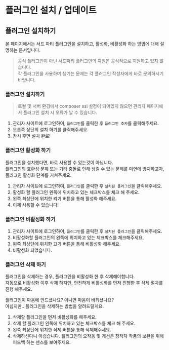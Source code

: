 # 플러그인 설치 / 업데이트

## 플러그인 설치하기

본 페이지에서는 서드 파티 플러그인을 설치하고, 활성화, 비활성화 하는 방법에 대해 설명하는 문서입니다.


> 공식 플러그인이 아닌 서드파티 플러그인의 지원은 공식적으로 지원하고 있지 않습니다.  
각 플러그인을 사용하며 생기는 문제는 각 플러그인 작성자에게 바로 문의하시기 바랍니다.

### 플러그인 설치하기

>로컬 및 서버 환경에서 composer ssl 설정이 되어있지 않으면 관리자 페이지에서 플러그인 설치 시 오류가 날 수 있습니다.

1. 관리자 사이트에 로그인하여, `플러그인`를 클릭한 후 `플러그인 추카`를 클릭해주세요.
2. 오른쪽 상단의 설치 하기를 클릭해주세요.
3. 잠시 후면 설치 완료!

### 플러그인 활성화 하기

플러그인을 설치했다면, 바로 사용할 수 있는것이 아닙니다.  
플러그인의 호환성 문제 또는 기타 충돌로 인해 생길 수 있는 문제를 미연에 방지하고자, 플러그인 활성화 단계를 거쳐주세요.

1. 관리자 사이트에 로그인하여, `플러그인`를 클릭한 후 `설치된 플러그인`을 클릭해주세요.
2. 활성화 할 플러그인 왼쪽에 위치하고 있는 체크박스를 체크 해 주세요.
3. 왼쪽 최상단에 위치한 켜기 버튼을 통해 활성화 해주세요.
4. 이제 사용할 수 있습니다!

### 플러그인 비활성화 하기

1. 관리자 사이트에 로그인하여, `플러그인`를 클릭한 후 `설치된 플러그인`을 클릭해주세요.
2. 비활성화할 플러그인의 왼쪽에 위치하고 있는 체크박스를 체크해주세요,
3. 왼쪽 최상단에 위치한 끄기 버튼을 통해 비활성화 해주세요.
4. 비활성화 되었습니다.

### 플러그인 삭제 하기

>
플러그인을 삭제하는 경우, 플러그인을 비활성화 한 후 삭제해야합니다.  
자동으로 비활성화 이후 삭제 하지만, 안전하게 비활성화를 먼저 진행한 후 삭제 절차를 진행 해주세요.

플러그인이 마음에 안드셨나요? 아니면 마음이 바뀌셨나요?  
아쉽지만.. 플러그인을 삭제하는 방법을 알려드릴게요.

1. 삭제할 플러그인을 먼저 비활성화를 해주세요.
2. 삭제 할 플러그인 왼쪽에 위치하고 있는 체크박스를 체크 해 주세요.
3. 왼쪽 최상단에 위치한 삭제 버튼을 통해 삭제해주세요.
4. 삭제하신다니 아쉽습니다. 플러그인의 오작동 및 개선은 창작자 작품의 보완을 위해 피드백 하는 센스를 보여주세요.
